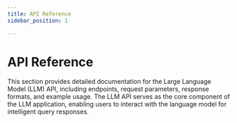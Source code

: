 ```yaml
---
title: API Reference
sidebar_position: 1

---
```


# API Reference

This section provides detailed documentation for the Large Language Model (LLM) API, including endpoints, request parameters, response formats, and example usage. The LLM API serves as the core component of the LLM application, enabling users to interact with the language model for intelligent query responses.
